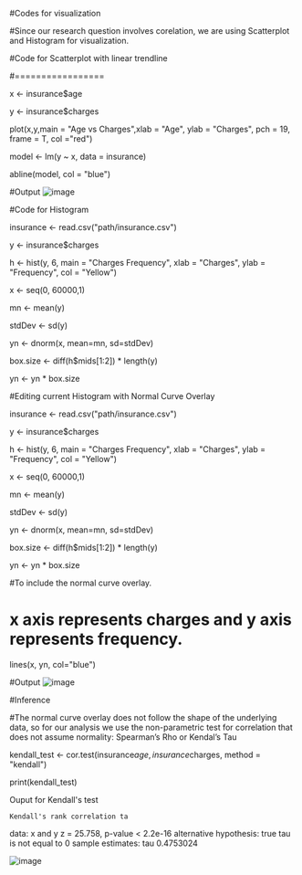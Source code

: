 #Codes for visualization

#Since our research question involves corelation, we are using Scatterplot and Histogram for visualization.

#Code for Scatterplot with linear trendline

#=================

x <- insurance$age

y <- insurance$charges

plot(x,y,main = "Age vs Charges",xlab = "Age", ylab = "Charges", pch = 19, frame = T, col ="red")

model <- lm(y ~ x, data = insurance)

abline(model, col = "blue")


#Output
![image](https://github.com/user-attachments/assets/126b0e05-0f8c-4f83-bcd9-1a018869ef05)


#Code for Histogram

insurance <- read.csv("path/insurance.csv")

y <- insurance$charges

h <- hist(y, 6, main = "Charges Frequency", xlab = "Charges", ylab = "Frequency", col = "Yellow")

x <- seq(0, 60000,1)

mn <- mean(y)

stdDev <- sd(y)

yn <- dnorm(x, mean=mn, sd=stdDev)

box.size <- diff(h$mids[1:2]) * length(y)

yn <- yn * box.size

#Editing current Histogram with Normal Curve Overlay

insurance <- read.csv("path/insurance.csv")

y <- insurance$charges

h <- hist(y, 6, main = "Charges Frequency", xlab = "Charges", ylab = "Frequency", col = "Yellow")

x <- seq(0, 60000,1)

mn <- mean(y)

stdDev <- sd(y)

yn <- dnorm(x, mean=mn, sd=stdDev)

box.size <- diff(h$mids[1:2]) * length(y)

yn <- yn * box.size

#To include the normal curve overlay. 

# x axis represents charges and y axis represents frequency.

lines(x, yn, col="blue")

#Output
![image](https://github.com/user-attachments/assets/cff7a0f5-b2f4-4c4a-b6c2-8ecf48f62e94)

#Inference 

#The normal curve overlay does not follow the shape of the underlying data, so for our analysis we  use the non-parametric test for correlation that does not assume normality: Spearman’s Rho or Kendal’s Tau

kendall_test <- cor.test(insurance$age, insurance$charges, method = "kendall")

print(kendall_test)

Ouput for Kendall's test

	Kendall's rank correlation ta

data:  x and y
z = 25.758, p-value < 2.2e-16
alternative hypothesis: true tau is not equal to 0
sample estimates:
      tau 
0.4753024

![image](https://github.com/user-attachments/assets/17a9d45a-3484-45df-9685-68ea010622b6)

